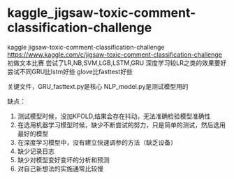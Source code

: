 # kaggle_jigsaw-toxic-comment-classification-challenge
kaggle jigsaw-toxic-comment-classification-challenge
https://www.kaggle.com/c/jigsaw-toxic-comment-classification-challenge
初做文本比赛
尝试了LR,NB,SVM,LGB,LSTM,GRU
深度学习较LR之类的效果要好
尝试不同GRU比lstm好些
glove比fasttest好些

关键文件，GRU_fasttext.py是核心
NLP_model.py是测试模型用的

缺点：
1. 测试模型时候，没加KFOLD,结果会存在抖动，无法准确检验模型准确性
2. 在选用机器学习模型时候，缺少不断尝试的努力，只是简单的测试，然后选用最好的模型
3. 在深度学习模型中，没有建立快速调参的方法（缺乏设备）
4. 缺少记录日志
5. 缺少对模型变好变坏的分析和预测
6. 对自己新想法的实施通常比较慢
